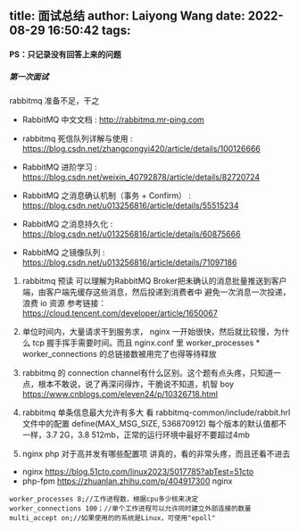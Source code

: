 title: 面试总结
author: Laiyong Wang
date: 2022-08-29 16:50:42
tags:
---
#### PS：只记录没有回答上来的问题
##### 第一次面试 
rabbitmq 准备不足，干之
- RabbitMQ 中文文档 : http://rabbitmq.mr-ping.com
- rabbitmq 死信队列详解与使用 : https://blog.csdn.net/zhangcongyi420/article/details/100126666

- RabbitMQ 进阶学习 : https://blog.csdn.net/weixin_40792878/article/details/82720724

- RabbitMQ 之消息确认机制（事务 + Confirm） : https://blog.csdn.net/u013256816/article/details/55515234

- RabbitMQ 之消息持久化 : https://blog.csdn.net/u013256816/article/details/60875666

- RabbitMQ 之镜像队列 : https://blog.csdn.net/u013256816/article/details/71097186

1. rabbitmq 预读
可以理解为RabbitMQ Broker把未确认的消息批量推送到客户端，由客户端先缓存这些消息，然后投递到消费者中
避免一次消息一次投递，浪费 io 资源
参考链接：https://cloud.tencent.com/developer/article/1650067
2. 单位时间内，大量请求干到服务求， nginx 一开始很快，然后就比较慢，为什么
tcp 握手挥手需要时间。而且 nginx.conf 里 worker_processes * worker_connections 的总链接数被用完了也得等待释放

3. rabbitmq 的 connection channel有什么区别。这个题有点头疼，只知道一点，根本不敢说，说了再深问得炸，干脆说不知道，机智 boy
https://www.cnblogs.com/eleven24/p/10326718.html
4. rabbitmq 单条信息最大允许有多大
看 rabbitmq-common/include/rabbit.hrl 文件中的配置 define(MAX_MSG_SIZE, 536870912)
每个版本的默认值都不一样，3.7 2G，3.8 512mb，正常的运行环境中最好不要超过4mb
5. nginx php 对于高并发有哪些配置项
讲真的，看的非常头疼，而且还看不进去
- nginx
https://blog.51cto.com/linux2023/5017785?abTest=51cto
- php-fpm
https://zhuanlan.zhihu.com/p/404917300
nginx
```
worker_processes 8;//工作进程数，根据cpu多少核来决定
worker_connections 100；//单个工作进程可以允许同时建立外部连接的数量
multi_accept on;//如果使用的的系统是Linux，可使用"epoll"
```